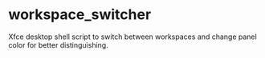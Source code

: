 # workspace_switcher
Xfce desktop shell script to switch between workspaces and change panel color for better distinguishing.  

